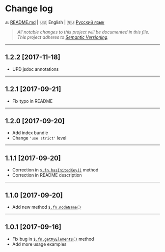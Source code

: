 # Change log

:back: [README.md](./README.md) 
|
:us: English
|
:ru: [Русский язык](./CHANGELOG-RU.md)

> _All notable changes to this project will be documented in this file._  
> _This project adheres to [Semantic Versioning](http://semver.org/)._

---

## 1.2.2 [2017-11-18]

- UPD jsdoc annotations

---

## 1.2.1 [2017-09-21]

- Fix typo in README

---

## 1.2.0 [2017-09-20]

- Add index bundle 
- Change `'use strict'` level

---

## 1.1.1 [2017-09-20]

- Correction in [`$.fn.hasInitedKey()`](./README.md#fnhasinitedkey-key--setkey) method 
- Correction in README description

---

## 1.1.0 [2017-09-20]

- Add new method [`$.fn.nodeName()`](./README.md#fnnodename-)

---

## 1.0.1 [2017-09-16]

- Fix bug in [`$.fn.getMyElements()`](./README.md#fngetmyelements-datakey-selector--direction-notself) method
- Add more usage examples
